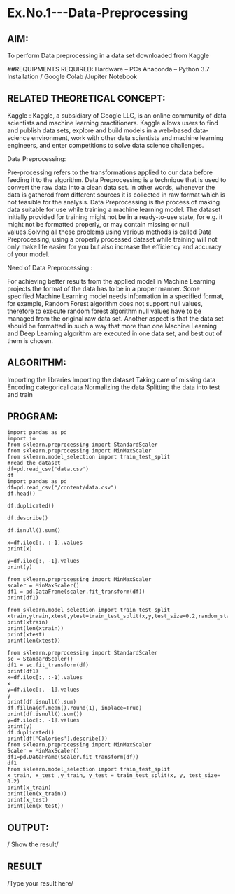 # Ex.No.1---Data-Preprocessing
## AIM:

To perform Data preprocessing in a data set downloaded from Kaggle

##REQUIPMENTS REQUIRED:
Hardware – PCs
Anaconda – Python 3.7 Installation / Google Colab /Jupiter Notebook

## RELATED THEORETICAL CONCEPT:

Kaggle :
Kaggle, a subsidiary of Google LLC, is an online community of data scientists and machine learning practitioners. Kaggle allows users to find and publish data sets, explore and build models in a web-based data-science environment, work with other data scientists and machine learning engineers, and enter competitions to solve data science challenges.

Data Preprocessing:

Pre-processing refers to the transformations applied to our data before feeding it to the algorithm. Data Preprocessing is a technique that is used to convert the raw data into a clean data set. In other words, whenever the data is gathered from different sources it is collected in raw format which is not feasible for the analysis.
Data Preprocessing is the process of making data suitable for use while training a machine learning model. The dataset initially provided for training might not be in a ready-to-use state, for e.g. it might not be formatted properly, or may contain missing or null values.Solving all these problems using various methods is called Data Preprocessing, using a properly processed dataset while training will not only make life easier for you but also increase the efficiency and accuracy of your model.

Need of Data Preprocessing :

For achieving better results from the applied model in Machine Learning projects the format of the data has to be in a proper manner. Some specified Machine Learning model needs information in a specified format, for example, Random Forest algorithm does not support null values, therefore to execute random forest algorithm null values have to be managed from the original raw data set.
Another aspect is that the data set should be formatted in such a way that more than one Machine Learning and Deep Learning algorithm are executed in one data set, and best out of them is chosen.


## ALGORITHM:
Importing the libraries
Importing the dataset
Taking care of missing data
Encoding categorical data
Normalizing the data
Splitting the data into test and train

## PROGRAM:
```
import pandas as pd
import io
from sklearn.preprocessing import StandardScaler
from sklearn.preprocessing import MinMaxScaler
from sklearn.model_selection import train_test_split
#read the dataset
df=pd.read_csv('data.csv')
df
import pandas as pd
df=pd.read_csv("/content/data.csv")
df.head()

df.duplicated()

df.describe()

df.isnull().sum()

x=df.iloc[:, :-1].values
print(x)

y=df.iloc[:, -1].values
print(y)

from sklearn.preprocessing import MinMaxScaler
scaler = MinMaxScaler()
df1 = pd.DataFrame(scaler.fit_transform(df))
print(df1)

from sklearn.model_selection import train_test_split
xtrain,ytrain,xtest,ytest=train_test_split(x,y,test_size=0.2,random_state=2)
print(xtrain)
print(len(xtrain))
print(xtest)
print(len(xtest))

from sklearn.preprocessing import StandardScaler
sc = StandardScaler()
df1 = sc.fit_transform(df)
print(df1)
x=df.iloc[:, :-1].values
x
y=df.iloc[:, -1].values
y
print(df.isnull().sum)
df.fillna(df.mean().round(1), inplace=True)
print(df.isnull().sum())
y=df.iloc[:, -1].values
print(y)
df.duplicated()
print(df['Calories'].describe())
from sklearn.preprocessing import MinMaxScaler
Scaler = MinMaxScaler()
df1=pd.DataFrame(Scaler.fit_transform(df))
df1
from sklearn.model_selection import train_test_split
x_train, x_test ,y_train, y_test = train_test_split(x, y, test_size= 0.2)
print(x_train)
print(len(x_train))
print(x_test)
print(len(x_test))

```

## OUTPUT:
/ Show the result/

## RESULT
/Type your result here/
